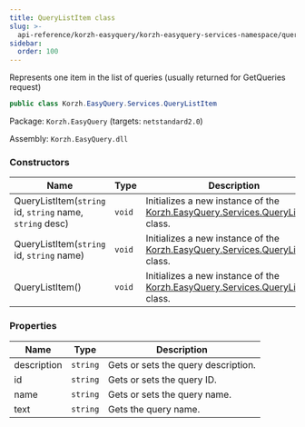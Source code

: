 ```yaml
---
title: QueryListItem class
slug: >-
  api-reference/korzh-easyquery/korzh-easyquery-services-namespace/querylistitem-class
sidebar:
  order: 100
---
```


Represents one item in the list of queries (usually returned for GetQueries request)
```csharp
public class Korzh.EasyQuery.Services.QueryListItem

```
Package: `Korzh.EasyQuery` (targets: `netstandard2.0`)

Assembly: `Korzh.EasyQuery.dll`

### Constructors

| Name | Type | Description | 
| --- | --- | --- | 
| QueryListItem(`string` id, `string` name, `string` desc) | `void` | Initializes a new instance of the [Korzh.EasyQuery.Services.QueryListItem](/easyquery/docs/api-reference/korzh-easyquery/korzh-easyquery-services-namespace/querylistitem-class) class. | 
| QueryListItem(`string` id, `string` name) | `void` | Initializes a new instance of the [Korzh.EasyQuery.Services.QueryListItem](/easyquery/docs/api-reference/korzh-easyquery/korzh-easyquery-services-namespace/querylistitem-class) class. | 
| QueryListItem() | `void` | Initializes a new instance of the [Korzh.EasyQuery.Services.QueryListItem](/easyquery/docs/api-reference/korzh-easyquery/korzh-easyquery-services-namespace/querylistitem-class) class. | 


### Properties

| Name | Type | Description | 
| --- | --- | --- | 
| description | `string` | Gets or sets the query description. | 
| id | `string` | Gets or sets the query ID. | 
| name | `string` | Gets or sets the query name. | 
| text | `string` | Gets the query name. |
